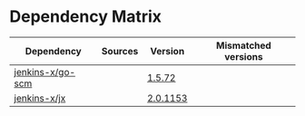 # Dependency Matrix

Dependency | Sources | Version | Mismatched versions
---------- | ------- | ------- | -------------------
[jenkins-x/go-scm](https://github.com/jenkins-x/go-scm) |  | [1.5.72]() | 
[jenkins-x/jx](https://github.com/jenkins-x/jx) |  | [2.0.1153](https://github.com/jenkins-x/jx/releases/tag/v2.0.1153) | 
